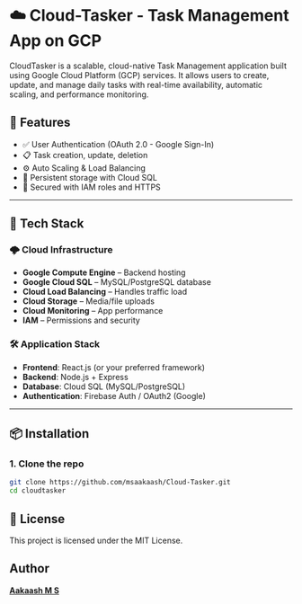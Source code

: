
# ☁️ Cloud-Tasker - Task Management App on GCP
 
 CloudTasker is a scalable, cloud-native Task Management application built using Google Cloud Platform (GCP) services. It allows users to create, update, and manage daily tasks with real-time availability, automatic scaling, and performance monitoring.
 
 
 ## 🚀 Features
 
 - ✅ User Authentication (OAuth 2.0 - Google Sign-In)
 - 📋 Task creation, update, deletion
 - ⚙️ Auto Scaling & Load Balancing
 - 💾 Persistent storage with Cloud SQL
 - 🔐 Secured with IAM roles and HTTPS
 
 ---
 
 ## 🧱 Tech Stack
 
 ### 🌩️ Cloud Infrastructure
 - **Google Compute Engine** – Backend hosting
 - **Google Cloud SQL** – MySQL/PostgreSQL database
 - **Cloud Load Balancing** – Handles traffic load
 - **Cloud Storage** – Media/file uploads
 - **Cloud Monitoring** – App performance
 - **IAM** – Permissions and security
 
 ### 🛠️ Application Stack
 - **Frontend**: React.js (or your preferred framework)
 - **Backend**: Node.js + Express
 - **Database**: Cloud SQL (MySQL/PostgreSQL)
 - **Authentication**: Firebase Auth / OAuth2 (Google)
 
 ---
 
 ## 📦 Installation
 
 ### 1. Clone the repo
 ```bash
 git clone https://github.com/msaakaash/Cloud-Tasker.git
 cd cloudtasker
 
 ```
 
 ## 📜 License
 This project is licensed under the MIT License.
 
 
 
 ## Author
 [**Aakaash M S**](https://github.com/msaakaash)
 
